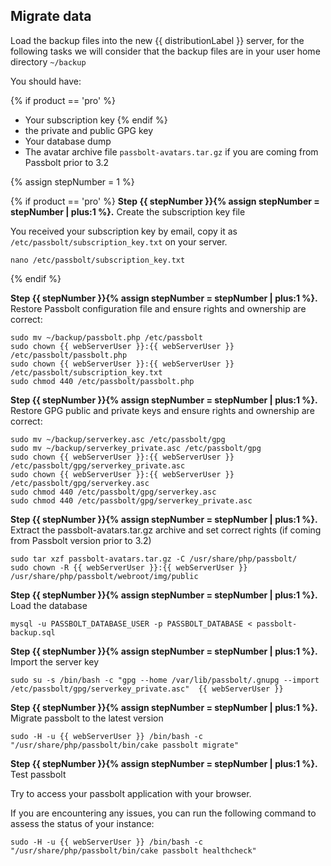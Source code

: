

## Migrate data

Load the backup files into the new {{ distributionLabel }} server, for the following tasks we will consider that the backup files are in your user home directory `~/backup`

You should have:

{% if product == 'pro' %}
* Your subscription key
{% endif %}
* the private and public GPG key
* Your database dump 
* The avatar archive file `passbolt-avatars.tar.gz` if you are coming from Passbolt prior to 3.2

{% assign stepNumber = 1 %}

{% if product == 'pro' %}
**Step {{ stepNumber }}{% assign stepNumber = stepNumber | plus:1 %}.** Create the subscription key file

You received your subscription key by email, copy it as `/etc/passbolt/subscription_key.txt` on your server.
````
nano /etc/passbolt/subscription_key.txt
````

{% endif %}

**Step {{ stepNumber }}{% assign stepNumber = stepNumber | plus:1 %}.** Restore Passbolt configuration file and ensure rights and ownership are correct:

```
sudo mv ~/backup/passbolt.php /etc/passbolt
sudo chown {{ webServerUser }}:{{ webServerUser }} /etc/passbolt/passbolt.php
sudo chown {{ webServerUser }}:{{ webServerUser }} /etc/passbolt/subscription_key.txt
sudo chmod 440 /etc/passbolt/passbolt.php
```

**Step {{ stepNumber }}{% assign stepNumber = stepNumber | plus:1 %}.** Restore GPG public and private keys and ensure rights and ownership are correct:

```
sudo mv ~/backup/serverkey.asc /etc/passbolt/gpg
sudo mv ~/backup/serverkey_private.asc /etc/passbolt/gpg
sudo chown {{ webServerUser }}:{{ webServerUser }} /etc/passbolt/gpg/serverkey_private.asc
sudo chown {{ webServerUser }}:{{ webServerUser }} /etc/passbolt/gpg/serverkey.asc
sudo chmod 440 /etc/passbolt/gpg/serverkey.asc
sudo chmod 440 /etc/passbolt/gpg/serverkey_private.asc
```

**Step {{ stepNumber }}{% assign stepNumber = stepNumber | plus:1 %}.** Extract the passbolt-avatars.tar.gz archive and set correct rights (if coming from Passbolt version prior to 3.2)

```
sudo tar xzf passbolt-avatars.tar.gz -C /usr/share/php/passbolt/
sudo chown -R {{ webServerUser }}:{{ webServerUser }} /usr/share/php/passbolt/webroot/img/public
```

**Step {{ stepNumber }}{% assign stepNumber = stepNumber | plus:1 %}.** Load the database

```
mysql -u PASSBOLT_DATABASE_USER -p PASSBOLT_DATABASE < passbolt-backup.sql
```

**Step {{ stepNumber }}{% assign stepNumber = stepNumber | plus:1 %}.** Import the server key

```
sudo su -s /bin/bash -c "gpg --home /var/lib/passbolt/.gnupg --import /etc/passbolt/gpg/serverkey_private.asc"  {{ webServerUser }}
```

**Step {{ stepNumber }}{% assign stepNumber = stepNumber | plus:1 %}.** Migrate passbolt to the latest version

```
sudo -H -u {{ webServerUser }} /bin/bash -c "/usr/share/php/passbolt/bin/cake passbolt migrate"
```

**Step {{ stepNumber }}{% assign stepNumber = stepNumber | plus:1 %}.** Test passbolt

Try to access your passbolt application with your browser.

If you are encountering any issues, you can run the following command to assess the status of your instance:

```
sudo -H -u {{ webServerUser }} /bin/bash -c "/usr/share/php/passbolt/bin/cake passbolt healthcheck"
```